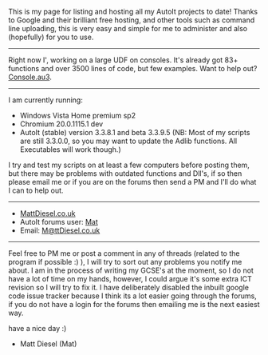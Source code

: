 This is my page for listing and hosting all my AutoIt projects to date! Thanks to Google and their brilliant free hosting, and other tools such as command line uploading, this is very easy and simple for me to administer and also (hopefully) for you to use.


---


Right now I', working on a large UDF on consoles. It's already got 83+ functions and over 3500 lines of code, but few examples. Want to help out? [Console.au3](http://code.google.com/p/consoleau3/).


---


I am currently running:
  * Windows Vista Home premium sp2
  * Chromium 20.0.1115.1 dev
  * AutoIt (stable) version 3.3.8.1 and beta 3.3.9.5 (NB: Most of my scripts are still 3.3.0.0, so you may want to update the Adlib functions. All Executables will work though.)

I try and test my scripts on at least a few computers before posting them, but there may be problems with outdated functions and Dll's, if so then please email me or if you are on the forums then send a PM and I'll do what I can to help out.


---


  * [MattDiesel.co.uk](http://mattdiesel.co.uk/)
  * AutoIt forums user: [Mat](http://www.autoitscript.com/forum/index.php?showuser=46719)
  * Email: [M@ttDiesel.co.uk](mailto:M@ttDiesel.co.uk)


---


Feel free  to PM me or post a comment in any of threads (related to the program if possible :) ), I will try to sort out any problems you notify me about. I am in the process of writing my GCSE's at the moment, so I do not have a lot of time on my hands, however, I could argue it's some extra ICT revision so I will try to fix it. I have deliberately disabled the inbuilt google code issue tracker because I think its a lot easier going through the forums, if you do not have a login for the forums then emailing me is the next easiest way.

have a nice day :)

- Matt Diesel (Mat)